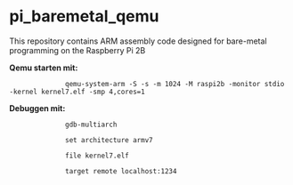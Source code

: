 # pi_baremetal_qemu
This repository contains ARM assembly code designed for bare-metal programming on the Raspberry Pi 2B

**Qemu starten mit:** 

                  qemu-system-arm -S -s -m 1024 -M raspi2b -monitor stdio -kernel kernel7.elf -smp 4,cores=1   

**Debuggen mit:** 
                  
                  gdb-multiarch

                  set architecture armv7
                  
                  file kernel7.elf
                  
                  target remote localhost:1234
